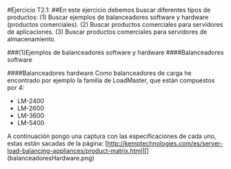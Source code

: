 #Ejercicio T2.1: 
##En este ejercicio debemos buscar diferentes tipos de productos: (1) Buscar ejemplos de balanceadores software y hardware (productos comerciales). (2) Buscar productos comerciales para servidores de aplicaciones. (3) Buscar productos comerciales para servidores de almacenamiento.

###(1)Ejemplos de balanceadores software y hardware
####Balanceadores software


####Balanceadores hardware
Como balanceadores de carga he encontrado por ejemplo la familia de LoadMaster, que están compuestos por 4:
- LM-2400
- LM-2600
- LM-3600
- LM-5400

A continuación pongo una captura con las especificaciones de cada uno, estas están sacadas de la página: [http://kemptechnologies.com/es/server-load-balancing-appliances/product-matrix.html][]
(balanceadoresHardware.png)